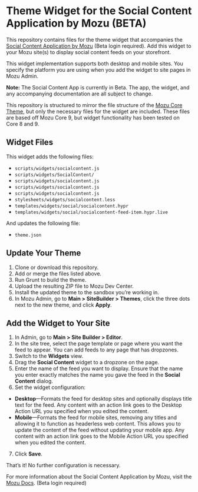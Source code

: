 # Theme Widget for the Social Content Application by Mozu (BETA)

This repository contains files for the theme widget that accompanies the [Social Content Application by Mozu](https://staging.mozu.com/docs/guides/mozu-apps/social-content-app-by-mozu.htm) (Beta login required). Add this widget to your Mozu site(s) to display social content feeds on your storefront. 

This widget implementation supports both desktop and mobile sites. You specify the platform you are using when you add the widget to site pages in Mozu Admin.

**Note:** The Social Content App is currently in Beta. The app, the widget, and any accompanying documentation are all subject to change.

This repository is structured to mirror the file structure of the [Mozu Core Theme](https://github.com/Mozu/core-theme), but only the necessary files for the widget are included. These files are based off Mozu Core 9, but widget functionality has been tested on Core 8 and 9.

## Widget Files

This widget adds the following files:
* `scripts/widgets/socialcontent.js`
* `scripts/widgets/SocialContent/`
* `scripts/widgets/socialcontent.js`
* `scripts/widgets/socialcontent.js`
* `scripts/widgets/socialcontent.js`
* `stylesheets/widgets/socialcontent.less`
* `templates/widgets/social/socialcontent.hypr`
* `templates/widgets/social/socialcontent-feed-item.hypr.live`

And updates the following file:
* `theme.json`

## Update Your Theme

1.	Clone or download this repository.
2.	Add or merge the files listed above.
3.	Run Grunt to build the theme.
4.	Upload the resulting ZIP file to Mozu Dev Center.
5.	Install the updated theme to the sandbox you’re working in.
6.	In Mozu Admin, go to **Main > SiteBuilder > Themes**, click the three dots next to the new theme, and click **Apply**.

## Add the Widget to Your Site
1.	In Admin, go to **Main > Site Builder > Editor**.
2.	In the site tree, select the page template or page where you want the feed to appear. You can add feeds to any page that has dropzones.
3.	Switch to the **Widgets** view.
4.	Drag the **Social Content** widget to a dropzone on the page.
5.	Enter the name of the feed you want to display. Ensure that the name you enter exactly matches the name you gave the feed in the **Social Content** dialog.
6.	Set the widget configuration:
  *	**Desktop**—Formats the feed for desktop sites and optionally displays title text for the feed. Any content with an action link goes to the Desktop Action URL you specified when you edited the content.
  *	**Mobile**—Formats the feed for mobile sites, removing any titles and allowing it to function as headerless web content. This allows you to update the content of the feed without updating your mobile app. Any content with an action link goes to the Mobile Action URL you specified when you edited the content.
7.	Click **Save**.

That’s it! No further configuration is necessary.

For more information about the Social Content Application by Mozu, visit the [Mozu Docs](https://staging.mozu.com/docs/guides/mozu-apps/social-content-app-by-mozu.htm). (Beta login required)


